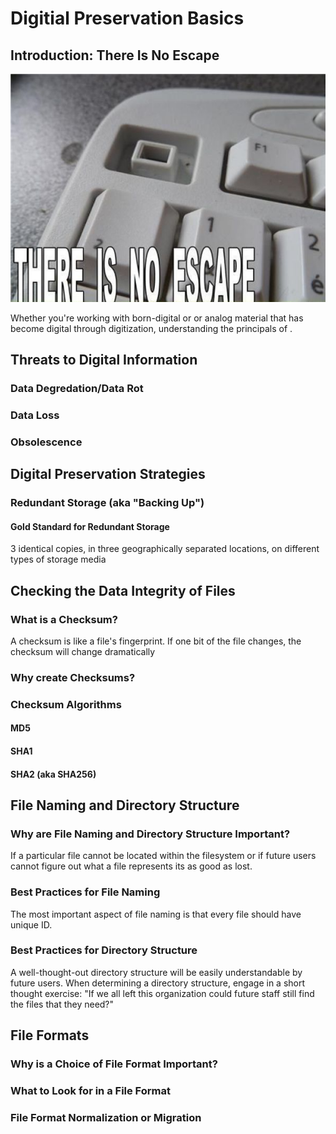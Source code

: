 # Digitial Preservation Basics

## Introduction: There Is No Escape

![](https://github.com/amiaopensource/apex_video_kit_docs/blob/master/digipres_images/a85.jpg "There is no escape from digital preservation!")

Whether you're working with  born-digital or or analog material that has become digital through digitization, understanding the principals of  . 

## Threats to Digital Information

### Data Degredation/Data Rot



### Data Loss

### Obsolescence

## Digital Preservation Strategies

### Redundant Storage (aka "Backing Up")

#### Gold Standard for Redundant Storage
3 identical copies, in three geographically separated locations, on different types of storage media

## Checking the Data Integrity of Files
### What is a Checksum?
A checksum is like a file's fingerprint. If one bit of the file changes, the checksum will change dramatically

### Why create Checksums?
### Checksum Algorithms
#### MD5
#### SHA1
#### SHA2 (aka SHA256)


## File Naming and Directory Structure

### Why are File Naming and Directory Structure Important?
If a particular file cannot be located within the filesystem or if future users cannot figure out what a file represents its as good as lost.

### Best Practices for File Naming 
The most important aspect of file naming is that every file should have unique ID. 

### Best Practices for Directory Structure
A well-thought-out directory structure will be easily understandable by future users. When determining a directory structure, engage in a short thought exercise: "If we all left this organization could future staff still find the files that they need?"

## File Formats
### Why is a Choice of File Format Important?
### What to Look for in a File Format
### File Format Normalization or Migration
